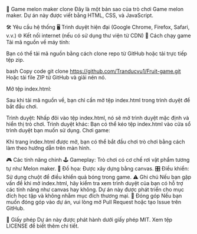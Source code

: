 🌟 Game melon maker clone
Đây là một bản sao của trò chơi Game melon maker. Dự án này được viết bằng HTML, CSS, và JavaScript.

🛠️ Yêu cầu hệ thống
🖥️ Trình duyệt hiện đại (Google Chrome, Firefox, Safari, v.v.)
🌐 Kết nối internet (nếu có sử dụng thư viện từ CDN)
🚀 Cách chạy game
Tải mã nguồn về máy tính:

Bạn có thể tải mã nguồn bằng cách clone repo từ GitHub hoặc tải trực tiếp tệp zip.

bash
Copy code
git clone <https://github.com/Tranducvu1/Fruit-game.git>
Hoặc tải file ZIP từ GitHub và giải nén nó.

Mở tệp index.html:

Sau khi tải mã nguồn về, bạn chỉ cần mở tệp index.html trong trình duyệt để bắt đầu chơi.

Trình duyệt: Nhấp đôi vào tệp index.html, nó sẽ mở trình duyệt mặc định và hiển thị trò chơi.
Trình duyệt khác: Bạn có thể kéo tệp index.html vào cửa sổ trình duyệt bạn muốn sử dụng.
Chơi game:

Khi trang index.html được mở, bạn có thể bắt đầu chơi trò chơi bằng cách làm theo hướng dẫn trên màn hình.

🎮 Các tính năng chính
🕹️ Gameplay: Trò chơi có cơ chế rơi vật phẩm tương tự như Melon maker.
🎨 Đồ họa: Được xây dựng bằng canvas.
🎛️ Điều khiển: Sử dụng chuột để điều khiển quả bóng trong game.
⚠️ Ghi chú
Nếu bạn gặp vấn đề khi mở index.html, hãy kiểm tra xem trình duyệt của bạn có hỗ trợ các tính năng như canvas hay không.
Dự án này được phát triển cho mục đích học tập và không nhằm mục đích thương mại.
🤝 Đóng góp
Nếu bạn muốn đóng góp vào dự án, vui lòng mở Pull Request hoặc tạo Issue trên GitHub.

📜 Giấy phép
Dự án này được phát hành dưới giấy phép MIT. Xem tệp LICENSE để biết thêm chi tiết.